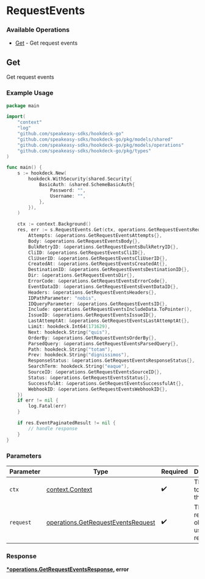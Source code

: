 # RequestEvents

### Available Operations

* [Get](#get) - Get request events

## Get

Get request events

### Example Usage

```go
package main

import(
	"context"
	"log"
	"github.com/speakeasy-sdks/hookdeck-go"
	"github.com/speakeasy-sdks/hookdeck-go/pkg/models/shared"
	"github.com/speakeasy-sdks/hookdeck-go/pkg/models/operations"
	"github.com/speakeasy-sdks/hookdeck-go/pkg/types"
)

func main() {
    s := hookdeck.New(
        hookdeck.WithSecurity(shared.Security{
            BasicAuth: &shared.SchemeBasicAuth{
                Password: "",
                Username: "",
            },
        }),
    )

    ctx := context.Background()
    res, err := s.RequestEvents.Get(ctx, operations.GetRequestEventsRequest{
        Attempts: &operations.GetRequestEventsAttempts{},
        Body: &operations.GetRequestEventsBody{},
        BulkRetryID: &operations.GetRequestEventsBulkRetryID{},
        CliID: &operations.GetRequestEventsCliID{},
        CliUserID: &operations.GetRequestEventsCliUserID{},
        CreatedAt: &operations.GetRequestEventsCreatedAt{},
        DestinationID: &operations.GetRequestEventsDestinationID{},
        Dir: &operations.GetRequestEventsDir{},
        ErrorCode: &operations.GetRequestEventsErrorCode{},
        EventDataID: &operations.GetRequestEventsEventDataID{},
        Headers: &operations.GetRequestEventsHeaders{},
        IDPathParameter: "nobis",
        IDQueryParameter: &operations.GetRequestEventsID{},
        Include: operations.GetRequestEventsIncludeData.ToPointer(),
        IssueID: &operations.GetRequestEventsIssueID{},
        LastAttemptAt: &operations.GetRequestEventsLastAttemptAt{},
        Limit: hookdeck.Int64(171629),
        Next: hookdeck.String("quis"),
        OrderBy: &operations.GetRequestEventsOrderBy{},
        ParsedQuery: &operations.GetRequestEventsParsedQuery{},
        Path: hookdeck.String("totam"),
        Prev: hookdeck.String("dignissimos"),
        ResponseStatus: &operations.GetRequestEventsResponseStatus{},
        SearchTerm: hookdeck.String("eaque"),
        SourceID: &operations.GetRequestEventsSourceID{},
        Status: &operations.GetRequestEventsStatus{},
        SuccessfulAt: &operations.GetRequestEventsSuccessfulAt{},
        WebhookID: &operations.GetRequestEventsWebhookID{},
    })
    if err != nil {
        log.Fatal(err)
    }

    if res.EventPaginatedResult != nil {
        // handle response
    }
}
```

### Parameters

| Parameter                                                                                | Type                                                                                     | Required                                                                                 | Description                                                                              |
| ---------------------------------------------------------------------------------------- | ---------------------------------------------------------------------------------------- | ---------------------------------------------------------------------------------------- | ---------------------------------------------------------------------------------------- |
| `ctx`                                                                                    | [context.Context](https://pkg.go.dev/context#Context)                                    | :heavy_check_mark:                                                                       | The context to use for the request.                                                      |
| `request`                                                                                | [operations.GetRequestEventsRequest](../../models/operations/getrequesteventsrequest.md) | :heavy_check_mark:                                                                       | The request object to use for the request.                                               |


### Response

**[*operations.GetRequestEventsResponse](../../models/operations/getrequesteventsresponse.md), error**


